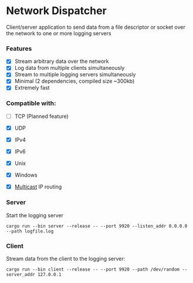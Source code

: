 # Network Dispatcher
Client/server application to send data from a file descriptor or socket over the network to one or more logging servers

### Features
- [X] Stream arbitrary data over the network
- [X] Log data from multiple clients simultaneously
- [X] Stream to multiple logging servers simultaneously 
- [X] Minimal (2 dependencies, compiled size ~300kb)
- [X] Extremely fast

### Compatible with:

- [ ] TCP (Planned feature)
- [X] UDP
- [X] IPv4
- [X] IPv6
- [X] Unix
- [X] Windows
- [X] [Multicast](https://en.wikipedia.org/wiki/Multicast) IP routing




### Server

Start the logging server
```
cargo run --bin server --release -- --port 9920 --listen_addr 0.0.0.0 --path logfile.log
```

### Client

Stream data from the client to the logging server:
```
cargo run --bin client --release -- --port 9920 --path /dev/random --server_addr 127.0.0.1
```

